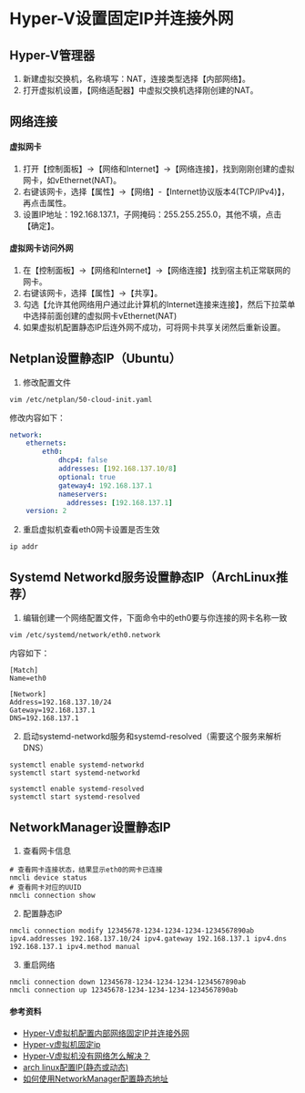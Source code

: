 # Hyper-V设置固定IP并连接外网

## Hyper-V管理器

1. 新建虚拟交换机，名称填写：NAT，连接类型选择【内部网络】。
2. 打开虚拟机设置，【网络适配器】中虚拟交换机选择刚创建的NAT。

## 网络连接

#### 虚拟网卡

1. 打开【控制面板】->【网络和Internet】->【网络连接】，找到刚刚创建的虚拟网卡，如vEthernet(NAT)。
2. 右键该网卡，选择【属性】->【网络】-【Internet协议版本4(TCP/IPv4)】，再点击属性。
3. 设置IP地址：192.168.137.1，子网掩码：255.255.255.0，其他不填，点击【确定】。

#### 虚拟网卡访问外网

1. 在【控制面板】->【网络和Internet】->【网络连接】找到宿主机正常联网的网卡。
2. 右键该网卡，选择【属性】->【共享】。
3. 勾选【允许其他网络用户通过此计算机的Internet连接来连接】，然后下拉菜单中选择前面创建的虚拟网卡vEthernet(NAT)
4. 如果虚拟机配置静态IP后连外网不成功，可将网卡共享关闭然后重新设置。

## Netplan设置静态IP（Ubuntu）

1. 修改配置文件

```
vim /etc/netplan/50-cloud-init.yaml
```

修改内容如下：

```yaml
network:
    ethernets:
        eth0:
            dhcp4: false
            addresses: [192.168.137.10/8]
            optional: true
            gateway4: 192.168.137.1
            nameservers:
              addresses: [192.168.137.1]
    version: 2
```

2. 重启虚拟机查看eth0网卡设置是否生效

```
ip addr
```

## Systemd Networkd服务设置静态IP（ArchLinux推荐）

1. 编辑创建一个网络配置文件，下面命令中的eth0要与你连接的网卡名称一致

```
vim /etc/systemd/network/eth0.network
```

内容如下：

```
[Match]
Name=eth0

[Network]
Address=192.168.137.10/24
Gateway=192.168.137.1
DNS=192.168.137.1
```

2. 启动systemd-networkd服务和systemd-resolved（需要这个服务来解析DNS）

```
systemctl enable systemd-networkd
systemctl start systemd-networkd

systemctl enable systemd-resolved
systemctl start systemd-resolved
```

## NetworkManager设置静态IP

1. 查看网卡信息

```
# 查看网卡连接状态，结果显示eth0的网卡已连接
nmcli device status
# 查看网卡对应的UUID
nmcli connection show
```

2. 配置静态IP

```
nmcli connection modify 12345678-1234-1234-1234-1234567890ab ipv4.addresses 192.168.137.10/24 ipv4.gateway 192.168.137.1 ipv4.dns 192.168.137.1 ipv4.method manual
```

3. 重启网络

```
nmcli connection down 12345678-1234-1234-1234-1234567890ab
nmcli connection up 12345678-1234-1234-1234-1234567890ab
```

#### 参考资料

- [Hyper-V虚拟机配置内部网络固定IP并连接外网](https://blog.csdn.net/vincent_duan/article/details/120339781)
- [Hyper-v虚拟机固定ip](https://zhuanlan.zhihu.com/p/364808542)
- [Hyper-V虚拟机没有网络怎么解决？](https://www.abackup.com/enterprise-backup/hyper-v-vm-no-internet-666.html)
- [arch linux配置IP(静态或动态)](https://cloud-atlas.readthedocs.io/zh-cn/latest/linux/arch_linux/archlinux_config_ip.html)
- [如何使用NetworkManager配置静态地址](https://www.sddts.cn/index.php/archives/1311/)
